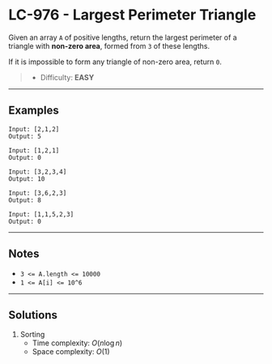 # LC-976 - Largest Perimeter Triangle

Given an array `A` of positive lengths, return the largest perimeter of a triangle with **non-zero area**, formed from `3` of these lengths.

If it is impossible to form any triangle of non-zero area, return `0`.

> * Difficulty: **EASY**

---
## Examples

```
Input: [2,1,2]
Output: 5
```

```
Input: [1,2,1]
Output: 0
```

```
Input: [3,2,3,4]
Output: 10
```

```
Input: [3,6,2,3]
Output: 8
```

```
Input: [1,1,5,2,3]
Output: 0
```

---
## Notes

* `3 <= A.length <= 10000`
* `1 <= A[i] <= 10^6`

---
## Solutions

1. Sorting
    * Time complexity: $O(n\log{n})$
    * Space complexity: $O(1)$